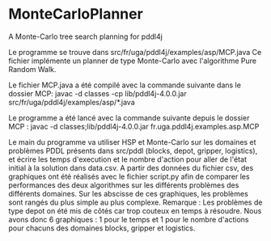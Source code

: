 # MonteCarloPlanner
A Monte-Carlo tree search planning for pddl4j


Le programme se trouve dans src/fr/uga/pddl4j/examples/asp/MCP.java
Ce fichier implémente un planner de type Monte-Carlo avec l'algorithme Pure Random Walk.

Le fichier MCP.java a été compilé avec la commande suivante dans le dossier MCP: 
javac -d classes -cp lib/pddl4j-4.0.0.jar src/fr/uga/pddl4j/examples/asp/*.java

Le programme a été lancé avec la commande suivante depuis le dossier MCP :
javac -d classes;lib/pddl4j-4.0.0.jar fr.uga.pddl4j.examples.asp.MCP

Le main du programme va utiliser HSP et Monte-Carlo sur les domaines et problèmes PDDL présents dans src/pddl (blocks, depot, gripper, logistics), et écrire les temps d'execution et le nombre d'action pour aller de l'état initial à la solution dans data.csv.
A partir des données du fichier csv, des graphiques ont été réalisés avec le fichier script.py afin de comparer les performances des deux algorithmes sur les différents problèmes des différents domaines. Sur les abscisse de ces graphiques, les problèmes sont rangés du plus simple au plus complexe.
Remarque : Les problèmes de type depot on été mis de côtés car trop couteux en temps à résoudre.
Nous avons donc 6 graphiques : 1 pour le temps et 1 pour le nombre d'actions pour chacuns des domaines blocks, gripper et logistics.